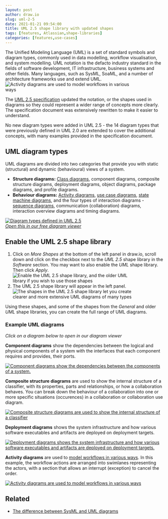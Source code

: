 ```yaml
---
layout: post
author: draw.io
slug: uml-2-5
date: 2021-01-21 09:54:00
title: UML 2.5 shape library with updated shapes
tags: [features, Atlassian,shape-libraries]
categories: [features,use-cases]
---
```


The Unified Modeling Language (UML) is a set of standard symbols and diagram types, commonly used in data modelling, workflow visualisation, and system modelling. UML notation is the defacto industry standard in the fields of software development, IT infrastructure, business systems and other fields. Many languages, such as SysML, SoaML, and a number of architecture frameworks use and extend UML.
<br /><img src="/assets/img/blog/uml-2-5-activity-diagram-example.png" style="width=100%;max-width:400px;height:auto;" alt="Activity diagrams are used to model workflows in various ways">

The [UML 2.5 specification](https://www.omg.org/spec/UML/2.5/About-UML/) updated the notation, or the shapes used in diagrams so they could represent a wider range of concepts more clearly. The specification document was extensively rewritten to make it easier to understand. 

No new diagram types were added in UML 2.5 - the 14 diagram types that were previously defined in UML 2.0 are extended to cover the additional concepts, with many examples provided in the specification document.

## UML diagram types

UML diagrams are divided into two categories that provide you with static (structural) and dynamic (behavioural) views of a system. 

* **Structure diagrams:** [Class diagrams](/blog/uml-class-diagrams.html), component diagrams, composite structure diagrams, deployment diagrams, object diagrams, package diagrams, and profile diagrams.
* **Behaviour diagrams:** [Activity diagrams](/blog/uml-activity-diagrams.html), [use case diagrams](/blog/uml-use-case-diagrams.html), [state machine diagrams](/blog/uml-state-diagrams.html), and the four types of interaction diagrams - [sequence diagrams](/blog/sequence-diagrams.html), communication (collaboration) diagrams, interaction overview diagrams and timing diagrams. 

[<img src="/assets/img/blog/uml-2-5-diagram-overview.png" style="max-width:100%;height:auto;" alt="Diagram types defined in UML 2.5">](https://viewer.diagrams.net/?lightbox=1&highlight=0000ff&edit=_blank&layers=1&nav=1&title=#Uhttps%3A%2F%2Fraw.githubusercontent.com%2Fjgraph%2Fdrawio-diagrams%2Fdev%2Fexamples%2Fconcept-map-uml-diagrams-overview.drawio)
<br />[_Open this in our free diagram viewer_](https://viewer.diagrams.net/?lightbox=1&highlight=0000ff&edit=_blank&layers=1&nav=1&title=#Uhttps%3A%2F%2Fraw.githubusercontent.com%2Fjgraph%2Fdrawio-diagrams%2Fdev%2Fexamples%2Fconcept-map-uml-diagrams-overview.drawio)

## Enable the UML 2.5 shape library 

1. Click on _More Shapes_ at the bottom of the left panel in draw.io, scroll down and click on the checkbox next to the _UML 2.5_ shape library in the _Software_ section. You may want to also enable the _UML_ shape library. Then click _Apply_. 
<br /><img src="/assets/img/blog/uml-2-5-shape-library-enable.png" style="width=100%;max-width:400px;height:auto;" alt="Enable the UML 2.5 shape library, and the older UML library if you wish to use those shapes">
2. The UML 2.5 shape library will appear in the left panel.
<br /><img src="/assets/img/blog/uml-2-5-shape-library.png" style="width=100%;max-width:400px;height:auto;" alt="The shapes in the UML 2.5 shape library let you create clearer and more extensive UML diagrams of many types">

Using these shapes, and some of the shapes from the _General_ and older _UML_ shape libraries, you can create the full range of UML diagrams.

### Example UML diagrams

_Click on a diagram below to open in our diagram viewer_

**Component diagrams** show the dependencies between the logical and physical components of a system with the interfaces that each component requires and provides, their ports.

[<img src="/assets/img/blog/uml-2-5-component-diagram-example.png" style="width=100%;max-width:500px;height:auto;" alt="Component diagrams show the dependencies between the components of a system.">](https://viewer.diagrams.net/?lightbox=1&highlight=0000ff&edit=_blank&page=1&layers=1&nav=1&title=#Uhttps%3A%2F%2Fraw.githubusercontent.com%2Fjgraph%2Fdrawio-diagrams%2Fdev%2Fexamples%2Fuml-component-example.drawio)

**Composite structure diagrams** are used to show the internal structure of a classifier, with its properties, parts and relationships, or how a collaboration behaves. You can break down the behaviour of a collaboration into one or more specific situations (occurences) in a collaboration or collaboration use diagram.

[<img src="/assets/img/blog/uml-2-5-composite-structure-diagram-example.png" style="width=100%;max-width:500px;height:auto;" alt="Composite structure diagrams are used to show the internal structure of a classifier">](https://viewer.diagrams.net/?lightbox=1&highlight=0000ff&edit=_blank&page=1&layers=1&nav=1&title=#Uhttps%3A%2F%2Fraw.githubusercontent.com%2Fjgraph%2Fdrawio-diagrams%2Fdev%2Fexamples%2Fuml-composite-structure-collaboration-use-example.drawio)

**Deployment diagrams** shows the system infrastructure and how various software executables and artifacts are deployed on deployment targets.

[<img src="/assets/img/blog/uml-2-5-deployment-diagram-example.png" style="width=100%;max-width:500px;height:auto;" alt="Deployment diagrams shows the system infrastructure and how various software executables and artifacts are deployed on deployment targets.">](https://viewer.diagrams.net/?lightbox=1&highlight=0000ff&edit=_blank&page=1&layers=1&nav=1&title=#Uhttps%3A%2F%2Fraw.githubusercontent.com%2Fjgraph%2Fdrawio-diagrams%2Fdev%2Fexamples%2Fuml-deployment-example.drawio)

**Activity diagrams** are used to [model workflows in various ways](/blog/uml-activity-diagrams.html). In this example, the workflow actions are arranged into swimlanes representing the actors, with a section that allows an interrupt (exception) to cancel the order.

[<img src="/assets/img/blog/uml-2-5-activity-diagram-example.png" style="width=100%;max-width:500px;height:auto;" alt="Activity diagrams are used to model workflows in various ways">](https://viewer.diagrams.net/?lightbox=1&highlight=0000ff&edit=_blank&page=0&layers=1&nav=1&title=#Uhttps%3A%2F%2Fraw.githubusercontent.com%2Fjgraph%2Fdrawio-diagrams%2Fdev%2Fexamples%2Fuml-activity-example.drawio)

## Related

* [The difference between SysML and UML diagrams](/blog/sysml-vs-uml.html)